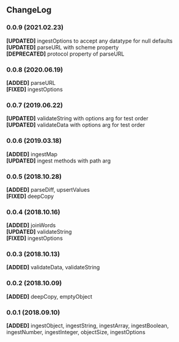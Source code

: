 ## ChangeLog

### 0.0.9 (2021.02.23)
__[UPDATED]__ ingestOptions to accept any datatype for null defaults  
__[UPDATED]__ parseURL with scheme property  
__[DEPRECATED]__ protocol property of parseURL

### 0.0.8 (2020.06.19)
__[ADDED]__ parseURL  
__[FIXED]__ ingestOptions

### 0.0.7 (2019.06.22)
__[UPDATED]__ validateString with options arg for test order  
__[UPDATED]__ validateData with options arg for test order

### 0.0.6 (2019.03.18)
__[ADDED]__ ingestMap  
__[UPDATED]__ ingest methods with path arg

### 0.0.5 (2018.10.28)
__[ADDED]__ parseDiff, upsertValues  
__[FIXED]__ deepCopy

### 0.0.4 (2018.10.16)
__[ADDED]__ joinWords   
__[UPDATED]__ validateString  
__[FIXED]__ ingestOptions

### 0.0.3 (2018.10.13)
__[ADDED]__ validateData, validateString

### 0.0.2 (2018.10.09)
__[ADDED]__ deepCopy, emptyObject

### 0.0.1 (2018.09.10)
__[ADDED]__ ingestObject, ingestString, ingestArray, ingestBoolean, ingestNumber, ingestInteger, objectSize, ingestOptions

